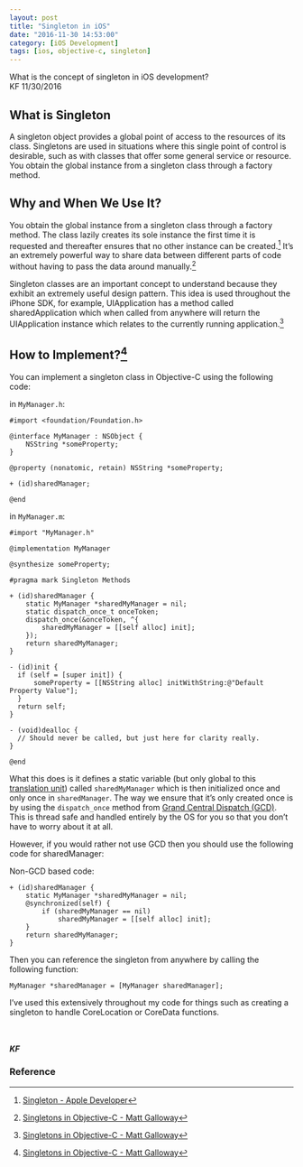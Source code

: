 ```yaml
---
layout: post
title: "Singleton in iOS"
date: "2016-11-30 14:53:00"
category: [iOS Development]
tags: [ios, objective-c, singleton]
---
```

<div class = "message">
What is the concept of singleton in iOS development?
<br>KF 11/30/2016
</div>

## What is Singleton
A singleton object provides a global point of access to the resources of its class. Singletons are used in situations where this single point of control is desirable, such as with classes that offer some general service or resource. You obtain the global instance from a singleton class through a factory method.

## Why and When We Use It?
You obtain the global instance from a singleton class through a factory method. The class lazily creates its sole instance the first time it is requested and thereafter ensures that no other instance can be created.[^apple] It’s an extremely powerful way to share data between different parts of code without having to pass the data around manually.[^matt]

Singleton classes are an important concept to understand because they exhibit an extremely useful design pattern. This idea is used throughout the iPhone SDK, for example, UIApplication has a method called sharedApplication which when called from anywhere will return the UIApplication instance which relates to the currently running application.[^matt]

<!--more-->

## How to Implement?[^matt]
You can implement a singleton class in Objective-C using the following code:

in `MyManager.h`:

```objc
#import <foundation/Foundation.h>

@interface MyManager : NSObject {
    NSString *someProperty;
}

@property (nonatomic, retain) NSString *someProperty;

+ (id)sharedManager;

@end
```

in `MyManager.m`:

```objc
#import "MyManager.h"

@implementation MyManager

@synthesize someProperty;

#pragma mark Singleton Methods

+ (id)sharedManager {
    static MyManager *sharedMyManager = nil;
    static dispatch_once_t onceToken;
    dispatch_once(&onceToken, ^{
        sharedMyManager = [[self alloc] init];
    });
    return sharedMyManager;
}

- (id)init {
  if (self = [super init]) {
      someProperty = [[NSString alloc] initWithString:@"Default Property Value"];
  }
  return self;
}

- (void)dealloc {
  // Should never be called, but just here for clarity really.
}

@end
```

What this does is it defines a static variable (but only global to this [translation unit](http://en.wikipedia.org/wiki/Translation_unit_(programming))) called `sharedMyManager` which is then initialized once and only once in `sharedManager`. The way we ensure that it’s only created once is by using the `dispatch_once` method from [Grand Central Dispatch (GCD)](http://developer.apple.com/library/ios/#documentation/Performance/Reference/GCD_libdispatch_Ref/Reference/reference.html). This is thread safe and handled entirely by the OS for you so that you don’t have to worry about it at all.

However, if you would rather not use GCD then you should use the following code for sharedManager:

Non-GCD based code:

```objc
+ (id)sharedManager {
    static MyManager *sharedMyManager = nil;
    @synchronized(self) {
        if (sharedMyManager == nil)
            sharedMyManager = [[self alloc] init];
    }
    return sharedMyManager;
}
```

Then you can reference the singleton from anywhere by calling the following function:

```objc
MyManager *sharedManager = [MyManager sharedManager];
```

I’ve used this extensively throughout my code for things such as creating a singleton to handle CoreLocation or CoreData functions.


<br><br>
***KF***

### Reference
[^apple]: [Singleton - Apple Developer](https://developer.apple.com/library/content/documentation/General/Conceptual/DevPedia-CocoaCore/Singleton.html)
[^matt]: [Singletons in Objective-C - Matt Galloway](http://www.galloway.me.uk/tutorials/singleton-classes/)
